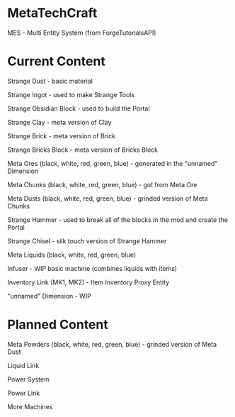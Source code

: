 MetaTechCraft
=============
MES - Multi Entity System (from ForgeTutorialsAPI)

Current Content
=============
Strange Dust - basic material

Strange Ingot - used to make Strange Tools

Strange Obsidian Block - used to build the Portal

Strange Clay - meta version of Clay

Strange Brick - meta version of Brick

Strange Bricks Block - meta version of Bricks Block


Meta Ores (black, white, red, green, blue) - generated in the "unnamed" Dimension

Meta Chunks (black, white, red, green, blue) - got from Meta Ore

Meta Dusts (black, white, red, green, blue) - grinded version of Meta Chunks


Strange Hammer - used to break all of the blocks in the mod and create the Portal

Strange Chisel - silk touch version of Strange Hammer


Meta Liquids (black, white, red, green, blue)


Infuser - WIP basic machine (combines liquids with items)

Inventory Link (MK1, MK2) - Item Inventory Proxy Entity


"unnamed" Dimension - WIP

Planned Content
=============

Meta Powders (black, white, red, green, blue) - grinded version of Meta Dust

Liquid Link

Power System

Power Link

More Machines